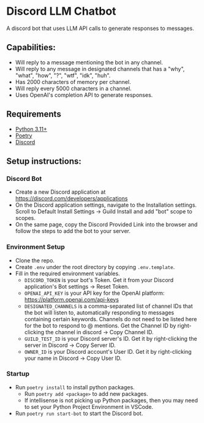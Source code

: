 # Discord LLM Chatbot

A discord bot that uses LLM API calls to generate responses to messages.

## Capabilities:

* Will reply to a message mentioning the bot in any channel.
* Will reply to any message in designated channels that has a "why", "what", "how", "?", "wtf", "idk", "huh".
* Has 2000 characters of memory per channel.
* Will reply every 5000 characters in a channel.
* Uses OpenAI's completion API to generate responses.

## Requirements
* [Python 3.11+](https://www.python.org/downloads/)
* [Poetry](https://python-poetry.org/docs/)
* [Discord](https://discord.com/download)

## Setup instructions:

### Discord Bot
* Create a new Discord application at https://discord.com/developers/applications
* On the Discord application settings, navigate to the Installation settings. Scroll to Default Install Settings -> Guild Install and add "bot" scope to scopes.
* On the same page, copy the Discord Provided Link into the browser and follow the steps to add the bot to your server.

### Environment Setup
* Clone the repo.
* Create `.env` under the root directory by copying `.env.template`.
* Fill in the required environment variables.
    * `DISCORD_TOKEN` is your bot's Token. Get it from your Discord application's Bot settings -> Reset Token.
    * `OPENAI_API_KEY` is your API key for the OpenAI platform: https://platform.openai.com/api-keys
    * `DESIGNATED_CHANNELS` is a comma-separated list of channel IDs that the bot will listen to, automatically responding to messages containing certain keywords. Channels do not need to be listed here for the bot to respond to @ mentions. Get the Channel ID by right-clicking the channel in discord -> Copy Channel ID.
    * `GUILD_TEST_ID` is your Discord server's ID. Get it by right-clicking the server in Discord -> Copy Server ID.
    * `OWNER_ID` is your Discord account's User ID. Get it by right-clicking your name in Discord -> Copy User ID.

### Startup
* Run `poetry install` to install python packages.
    * Run `poetry add <package>` to add new packages.
    * If intellisense is not picking up Python packages, then you may need to set your Python Project Environment in VSCode.
* Run `poetry run start-bot` to start the Discord bot.
